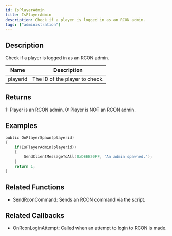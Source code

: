 ```yaml
---
id: IsPlayerAdmin
title: IsPlayerAdmin
description: Check if a player is logged in as an RCON admin.
tags: ["administration"]
---
```


## Description

Check if a player is logged in as an RCON admin.

| Name     | Description                    |
| -------- | ------------------------------ |
| playerid | The ID of the player to check. |

## Returns

1: Player is an RCON admin.
0: Player is NOT an RCON admin.

## Examples

```c
public OnPlayerSpawn(playerid)
{
    if(IsPlayerAdmin(playerid))
    {
        SendClientMessageToAll(0xDEEE20FF, "An admin spawned.");
    }
    return 1;
}
```

## Related Functions

- SendRconCommand: Sends an RCON command via the script.

## Related Callbacks

- OnRconLoginAttempt: Called when an attempt to login to RCON is made.